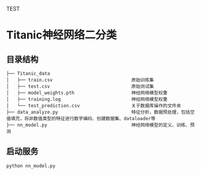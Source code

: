 TEST
# Titanic神经网络二分类

## 目录结构

    ├── Titanic_data                              
    │   ├── train.csv                             原始训练集
    │   ├── test.csv                              原始测试集
    │   ├── model_weights.pth                     神经网络模型权重
    │   ├── training.log                          神经网络模型权重
    │   └── test_prediction.csv                   关于数据库操作的文件夹
    ├── data_analyze.py                           特征分析，数据预处理，包括空值填充，将非数值类型的特征进行数字编码、创建数据集、dataloader等 
    ├── nn_model.py                               神经网络模型的定义、训练、预测

## 启动服务
    python nn_model.py
